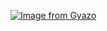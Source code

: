 [![Image from Gyazo](https://i.gyazo.com/a863a24117e908cd331d3b18c7ee3e10.gif)](https://gyazo.com/a863a24117e908cd331d3b18c7ee3e10)